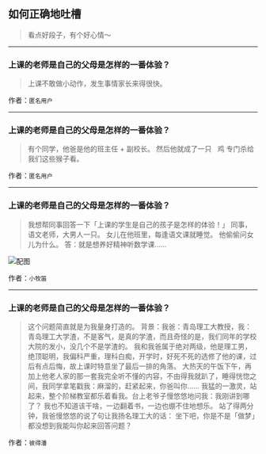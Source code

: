 ## 如何正确地吐槽

> 看点好段子，有个好心情～


 
---

### 上课的老师是自己的父母是怎样的一番体验？

> 上课不敢做小动作，发生事情家长来得很快。


作者：`匿名用户`

---

### 上课的老师是自己的父母是怎样的一番体验？

> 有个同学，他爸是他的班主任 + 副校长。
> 然后他就成了一只
>  
> 鸡
> 专门杀给我们这些猴子看。


作者：`匿名用户`

---

### 上课的老师是自己的父母是怎样的一番体验？

> 我想帮同事回答一下「上课的学生是自己的孩子是怎样的体验！」
> 同事，语文老师，大男人一只。
> 女儿在他班里，每逢语文课就睡觉。
> 他偷偷问女儿为什么。
> 答：就是想养好精神听数学课……



![配图](http://pic1.zhimg.com/70/v2-5bbb8e2aa1dc28cb99d8d178ea25ce48_b.jpg)


作者：`小牧笛`

---

### 上课的老师是自己的父母是怎样的一番体验？

> 这个问题简直就是为我量身打造的。
> 背景：我爸：青岛理工大教授，我：青岛理工大学渣，不是客气，是真的学渣，而且奇怪的是，我们同年的学校大院的发小，没几个不是学渣的。
> 我和我爸属于绝对两级，他是理工男，绝顶聪明，我偏科严重，理科白痴，开学时，好死不死的选修了他的课，过后有点后悔，故上课时特意坐了最后一排的角落。
> 大热天的午饭下午，再加上他老人家的那一套我完全听不懂的内容，不由得我就趴了，睡得恍惚之间，我同学拿笔戳我：麻溜的，赶紧起来，你爸叫你……
> 我猛的一激灵，站起来，整个阶梯教室都乐着看我。台上老爷子慢悠悠地问我：我刚讲到哪了？
> 我也不知道该干啥，一边翻着书，一边也绷不住地想乐。
> 站了得两分钟，我爸慢悠悠的说了句让我扬名理工大的话：
> 坐下吧，你是不是「做梦」都没想到我能叫你起来回答问题？


作者：`彼得潘`